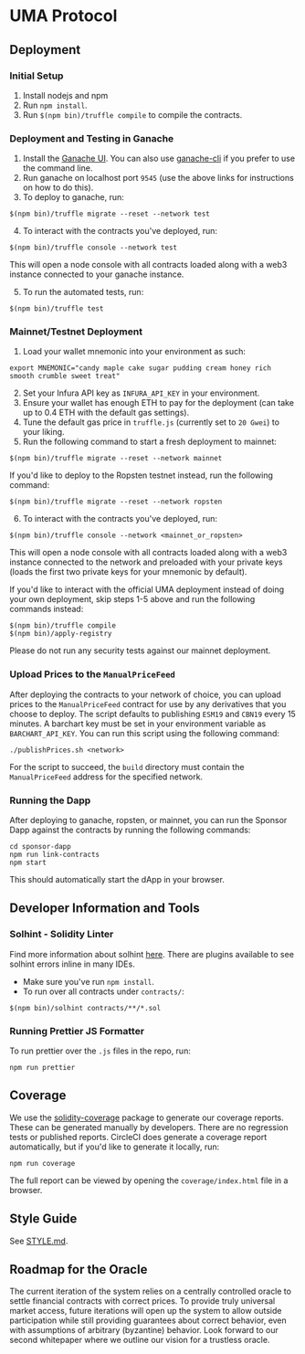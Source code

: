 # UMA Protocol

## Deployment

### Initial Setup

1. Install nodejs and npm
1. Run `npm install`.
1. Run `$(npm bin)/truffle compile` to compile the contracts.

### Deployment and Testing in Ganache

1. Install the [Ganache UI](https://truffleframework.com/ganache). You can also use
[ganache-cli](https://github.com/trufflesuite/ganache-cli) if you prefer to use the command line.
2. Run ganache on localhost port `9545` (use the above links for instructions on how to do this).
3. To deploy to ganache, run:
```
$(npm bin)/truffle migrate --reset --network test
```
4. To interact with the contracts you've deployed, run:
```
$(npm bin)/truffle console --network test
```
This will open a node console with all contracts loaded along with a web3 instance connected to your ganache instance.

5. To run the automated tests, run:
```
$(npm bin)/truffle test
```

### Mainnet/Testnet Deployment

1. Load your wallet mnemonic into your environment as such:
```
export MNEMONIC="candy maple cake sugar pudding cream honey rich smooth crumble sweet treat"
```
2. Set your Infura API key as `INFURA_API_KEY` in your environment.
3. Ensure your wallet has enough ETH to pay for the deployment (can take up to 0.4 ETH with the default gas settings).
4. Tune the default gas price in `truffle.js` (currently set to `20 Gwei`) to your liking.
5. Run the following command to start a fresh deployment to mainnet:
```
$(npm bin)/truffle migrate --reset --network mainnet
```
If you'd like to deploy to the Ropsten testnet instead, run the following command:
```
$(npm bin)/truffle migrate --reset --network ropsten
```
6. To interact with the contracts you've deployed, run:
```
$(npm bin)/truffle console --network <mainnet_or_ropsten>
```
This will open a node console with all contracts loaded along with a web3 instance connected to the network and
preloaded with your private keys (loads the first two private keys for your mnemonic by default).

If you'd like to interact with the official UMA deployment instead of doing your own deployment, skip steps 1-5
above and run the following commands instead:
```
$(npm bin)/truffle compile
$(npm bin)/apply-registry
```
Please do not run any security tests against our mainnet deployment.

### Upload Prices to the `ManualPriceFeed`

After deploying the contracts to your network of choice, you can upload prices to the `ManualPriceFeed` contract for
use by any derivatives that you choose to deploy. The script defaults to publishing `ESM19` and `CBN19`
every 15 minutes. A barchart key must be set in your environment variable as `BARCHART_API_KEY`. You can run this script using the following command:
```
./publishPrices.sh <network>
```

For the script to succeed, the `build` directory must contain the `ManualPriceFeed` address for the specified network.

### Running the Dapp

After deploying to ganache, ropsten, or mainnet, you can run the Sponsor Dapp against the contracts by running the following commands:
```
cd sponsor-dapp
npm run link-contracts
npm start
```
This should automatically start the dApp in your browser.

## Developer Information and Tools

### Solhint - Solidity Linter
Find more information about solhint [here](https://protofire.github.io/solhint/). There are plugins available to see solhint errors inline in many IDEs.

- Make sure you've run `npm install`.
- To run over all contracts under `contracts/`:
```
$(npm bin)/solhint contracts/**/*.sol
```

### Running Prettier JS Formatter
To run prettier over the `.js` files in the repo, run:
```
npm run prettier
```

## Coverage
We use the [solidity-coverage](https://github.com/sc-forks/solidity-coverage) package to generate our coverage reports.
These can be generated manually by developers. There are no regression tests or published reports. CircleCI does
generate a coverage report automatically, but if you'd like to generate it locally, run:
```
npm run coverage
```
The full report can be viewed by opening the `coverage/index.html` file in a browser.

## Style Guide

See [STYLE.md](STYLE.md).

## Roadmap for the Oracle
The current iteration of the system relies on a centrally controlled oracle to settle financial contracts with correct prices. To provide truly universal market access, future iterations will open up the system to allow outside participation while still providing guarantees about correct behavior, even with assumptions of arbitrary (byzantine) behavior. Look forward to our second whitepaper where we outline our vision for a trustless oracle.
